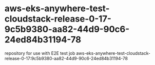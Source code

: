 # aws-eks-anywhere-test-cloudstack-release-0-17-9c5b9380-aa82-44d9-90c6-24ed84b31194-78
repository for use with E2E test job aws-eks-anywhere-test-cloudstack-release-0-17:9c5b9380-aa82-44d9-90c6-24ed84b31194-78
